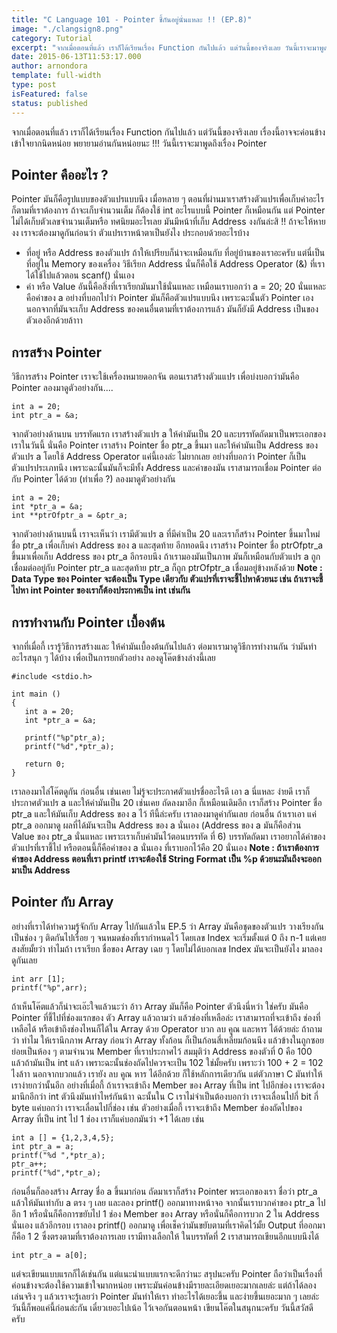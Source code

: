 ```yaml
---
title: "C Language 101 - Pointer ชี้กันอยู่นั่นแหละ !! (EP.8)"
image: "./clangsign8.png"
category: Tutorial
excerpt: "จากเมื่อตอนที่แล้ว เราก็ได้เรียนเรื่อง Function กันไปแล้ว แต่วันนี้ของจริงเลย วันนี้เราจะมาพูดถึงเรื่อง Pointer"
date: 2015-06-13T11:53:17.000
author: arnondora
template: full-width
type: post
isFeatured: false
status: published
---
```


จากเมื่อตอนที่แล้ว เราก็ได้เรียนเรื่อง Function กันไปแล้ว แต่วันนี้ของจริงเลย เรื่องนี้อาจจะค่อนข้างเข้าใจยากนิดหน่อย พยายามอ่านกันหน่อยนะ !!! วันนี้เราจะมาพูดถึงเรื่อง Pointer

## Pointer คืออะไร ?
Pointer มันก็คือรูปแบบของตัวแปรแบบนึง เมื่อหลาย ๆ ตอนที่ผ่านมาเราสร้างตัวแปรเพื่อเก็บค่าอะไรก็ตามที่เราต้องการ ถ้าจะเก็บจำนวนเต็ม ก็ต้องใช้ int อะไรแบบนี้ Pointer ก็เหมือนกัน แต่ Pointer ไม่ได้เก็บตัวเลขจำนวนเต็มหรือ ทศนิยมอะไรเลย มันมีหน้าที่เก็บ Address  งงกันล่ะสิ !!
ถ้าจะให้หาย งง เราจะต้องมาดูกันก่อนว่า ตัวแปรเราหน้าตาเป็นยังไง ประกอบด้วยอะไรบ้าง

* ที่อยู่ หรือ Address ของตัวแปร ถ้าให้เปรียบก็น่าจะเหมือนกับ ที่อยู่บ้านของเราอะครับ แต่นี่เป็นที่อยู่ใน Memory ของเครื่อง วิธีเรียก Address นั่นก็คือใช้ Address Operator (&) ที่เราได้ใช้ไปแล้วตอน scanf() นั่นเอง
* ค่า หรือ Value อันนี้คือสิ่งที่เราเรียกมันมาใช้นั่นแหละ เหมือนเราบอกว่า a = 20; 20 นั่นแหละคือค่าของ a
อย่างที่บอกไปว่า Pointer มันก็คือตัวแปรแบบนึง เพราะฉะนั้นตัว Pointer เองนอกจากที่มันจะเก็บ Address ของคนอื่นตามที่เราต้องการแล้ว มันก็ยังมี Address เป็นของตัวเองอีกด้วยล้าาา

## การสร้าง Pointer
วิธีการสร้าง Pointer เราจะใช้เครื่องหมายดอกจัน ตอนเราสร้างตัวแแปร เพื่อบ่งบอกว่ามันคือ Pointer ลองมาดูตัวอย่างกัน....

    int a = 20;
    int ptr_a = &a;

จากตัวอย่างด้านบน บรรทัดแรก เราสร้างตัวแปร a ให้ค่ามันเป็น 20 และบรรทัดถัดมาเป็นพระเอกของเราในวันนี้ นั่นคือ Pointer
เราสร้าง Pointer ชื่อ ptr\_a ขึ้นมา และให้ค่ามันเป็น Address ของตัวแปร a โดยใช้ Address Operator แค่นี้เองล่ะ ไม่ยากเลย
อย่างที่บอกว่า Pointer ก็เป็นตัวแปรประเภทนึง เพราะฉะนั้นมันก็จะมีทั้ง Address และค่าของมัน เราสามารถเชื่อม Pointer ต่อกับ Pointer ได้ด้วย (ทำเพื่อ ?) ลองมาดูตัวอย่างกัน

    int a = 20;
    int *ptr_a = &a;
    int **ptrOfptr_a = &ptr_a;

จากตัวอย่างด้านบนนี้ เราจะเห็นว่า เรามีตัวแปร a ที่มีค่าเป็น 20 และเราก็สร้าง Pointer ขึ้นมาใหม่ ชื่อ ptr\_a เพื่อเก็บค่า Address ของ a และสุดท้าย อีกทอดนึง เราสร้าง Pointer ชื่อ ptrOfptr\_a ขึ้นมาเพื่อเก็บ Address ของ ptr\_a อีกรอบนึง
ถ้าเรามองมันเป็นภาพ มันก็เหมือนกับตัวแปร a ถูกเชื่อมต่ออยู่กับ Pointer ptr\_a และสุดท้าย ptr\_a ก็ถูก ptrOfptr\_a เชื่อมอยู่ข้างหลังด้วย
**Note : Data Type ของ Pointer จะต้องเป็น Type เดียวกับ ตัวแปรที่เราจะชี้ไปหาด้วยนะ เช่น ถ้าเราจะชี้ไปหา int Pointer ของเราก็ต้องประกาศเป็น int เช่นกัน**

## การทำงานกับ Pointer เบื้องต้น
จากที่เมื่อกี้ เรารู้วิธีการสร้างและ ให้ค่ามันเบื้องต้นกันไปแล้ว ต่อมาเรามาดูวิธีการทำงานกัน ว่ามันทำอะไรสนุก ๆ ได้บ้าง เพื่อเป็นการยกตัวอย่าง ลองดูโค๊ตข้างล่างนี้เลย

    #include <stdio.h>

    int main ()
    {
       int a = 20;
       int *ptr_a = &a;

       printf("%p"ptr_a);
       printf("%d",*ptr_a);

       return 0;
    }

เราลองมาไล่โค๊ตดูกัน ก่อนอื่น เช่นเคย ไม่รู้จะประกาศตัวแปรชื่ออะไรดี เอา a นี่แหละ ง่ายดี เราก็ประกาศตัวแปร a และให้ค่ามันเป็น 20 เช่นเคย ถัดลงมาอีก ก็เหมือนเดิมอีก เราก็สร้าง Pointer ชื่อ ptr\_a และให้มันเก็บ Address ของ a ไว้ ทีนี้ล่ะครับ เราลองมาดูค่ากันเลย
ก่อนอื่น ถ้าเราเอา แค่ ptr\_a ออกมาดู ผลที่ได้มันจะเป็น Address ของ a นั่นเอง (Address ของ a มันก็คือส่วน Value ของ ptr\_a นั่นแหละ เพราะเราเก็บค่ามันไว้ตอนบรรทัด ที่  6)
บรรทัดถัดมา เราอยากได้ค่าของตัวแปรที่เราชี้ไป หรือตอนนี้ก็คือค่าของ a นั่นเอง ที่เราบอกไว้คือ 20 นั่นเอง
**Note : ถ้าเราต้องการค่าของ Address ตอนที่เรา printf เราจะต้องใช้ String Format เป็น %p ด้วยนะมันถึงจะออกมาเป็น Address**

## Pointer กับ Array
อย่างที่เราได้ทำความรู้จักกับ Array ไปกันแล้วใน EP.5 ว่า Array มันคือชุดของตัวแปร วางเรียงกันเป็นช่อง ๆ ติดกันไปเรื่อย ๆ จนหมดช่องที่เรากำหนดไว้ โดยเลข Index จะเริ่มตั้งแต่ 0 ถึง n-1 แต่เคยสงสัยมั้ยว่า ทำไมถ้า เราเรียก ชื่อของ Array เฉย ๆ โดยไม่ได้บอกเลข Index มันจะเป็นยังไง มาลองดูกันเลย

    int arr [1];
    printf("%p",arr);

ถ้าเห็นโค๊ตแล้วก็น่าจะเอ๊ะใจแล้วนะว่า อ้าว Array มันก็คือ Pointer ตัวนึงนี่หว่า ใช่ครับ มันคือ Pointer ที่ชี้ไปที่ช่องแรกของ ตัว Array แล้วถามว่า แล้วช่องที่เหลือล่ะ
เราสามารถที่จะเข้าถึง ช่องที่เหลือได้ หรือเข้าถึงช่องไหนก็ได้ใน Array ด้วย Operator บวก ลบ คูณ และหาร ได้ด้วยล่ะ
ถ้าถามว่า ทำไม ให้เรานึกภาพ Array ก่อนว่า Array ทั้งก้อน ก็เป็นก้อนสี่เหลี่ยมก้อนนึง แล้วข้างในถูกซอยย่อยเป็นห้อง ๆ ตามจำนวน Member ที่เราประกาศไว้ สมมุติว่า Address ของตัวที่ 0 คือ 100 แล้วถ้ามันเป็น int แล้ว เพราะฉะนั้นช่องถัดไปควรจะเป็น 102 ใช่มั้ยครับ เพราะว่า 100 + 2 = 102 ไงล้าา นอกจากบวกแล้ว เรายัง ลบ คูณ หาร ได้อีกด้วย ก็ใช้หลักการเดียวกัน
แต่ตัวภาษา C มันทำให้เราง่ายกว่านั้นอีก อย่างที่เมื่อกี้ ถ้าเราจะเข้าถึง Member ของ Array ที่เป็น int ไปอีกช่อง เราจะต้อง มานึกอีกว่า int ตัวนึงมันเท่าไหร่กันน้าา ฉะนั้นใน C เราไม่จำเป็นต้องบอกว่า เราจะเลื่อนไปกี่ bit กี่ byte แค่บอกว่า เราจะเลื่อนไปกี่ช่อง เช่น ตัวอย่างเมื่อกี้ เราจะเข้าถึง Member ช่องถัดไปของ Array ที่เป็น int ไป 1 ช่อง เราก็แค่บอกมันว่า +1 ได้เลย เช่น

    int a [] = {1,2,3,4,5};
    int ptr_a = a;
    printf("%d ",*ptr_a);
    ptr_a++;
    printf("%d",*ptr_a);

ก่อนอื่นก็ลองสร้าง Array ชื่อ a ขึ้นมาก่อน ถัดมาเราก็สร้าง Pointer พระเอกของเรา ชื่อว่า ptr\_a แล้วให้มันเท่ากับ a ตรง ๆ เลย และลอง printf() ออกมาทางหน้าจอ จากนั้นเราบวกค่าของ ptr\_a ไปอีก 1 หรือนั่นก็คือการขยับไป 1 ช่อง Member ของ Array หรือนั่นก็คือการบวก 2 ใน Address นั่นเอง แล้วอีกรอบ เราลอง printf() ออกมาดู เพื่อเช็คว่ามันขยับตามที่เราคิดไว้มั้ย
Output ที่ออกมาก็คือ 1 2 ซึ่งตรงตามที่เราต้องการเลย
เรามีทางเลือกให้ ในบรรทัดที่ 2 เราสามารถเขียนอีกแบบนึงได้

    int ptr_a = a[0];

แต่จะเขียนแบบแรกก็ได้เช่นกัน แต่แนะนำแบบแรกจะดีกว่านะ
สรุปนะครับ Pointer ถือว่าเป็นเรื่องที่ค่อนข้างจะต้องใช้ความเข้าใจมากหน่อย เพราะมันค่อนข้างมีรายละเอียดเยอะมากเลยล่ะ แต่ถ้าได้ลองเล่นจริง ๆ แล้วเราจะรู้เลยว่า Pointer มันทำให้เรา ทำอะไรได้เยอะขึ้น และง่ายขึ้นเยอะมาก ๆ เลยล่ะ วันนี้ก็พอแค่นี้ก่อนล่ะกัน เดี๋ยวเยอะไปเน้อ ไว้เจอกันตอนหน้า เขียนโค๊ตในสนุกนะครับ วันนี้สวัสดีครับ
